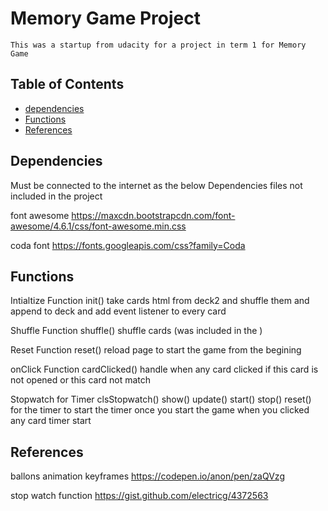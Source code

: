 # Memory Game Project

    This was a startup from udacity for a project in term 1 for Memory Game

## Table of Contents

* [dependencies](#instructions)
* [Functions](#instructions)
* [References](#References)

## Dependencies

Must be connected to the internet as the below Dependencies files not included in the project

font awesome 
https://maxcdn.bootstrapcdn.com/font-awesome/4.6.1/css/font-awesome.min.css

coda font 
https://fonts.googleapis.com/css?family=Coda

## Functions

Intialtize Function  init()
    take cards html from deck2 and shuffle them and append to deck and add event listener to every card

Shuffle Function shuffle()
    shuffle cards (was included in the )

Reset Function reset()
    reload page to start the game from the begining 

onClick Function cardClicked()
    handle when any card clicked if this card is not opened or this card not match

Stopwatch for Timer clsStopwatch()
        show()
        update()
        start()
        stop()
        reset()
    for the timer to start the timer once you start the game when you clicked any card timer start 

## References

ballons animation keyframes
https://codepen.io/anon/pen/zaQVzg

stop watch function
https://gist.github.com/electricg/4372563